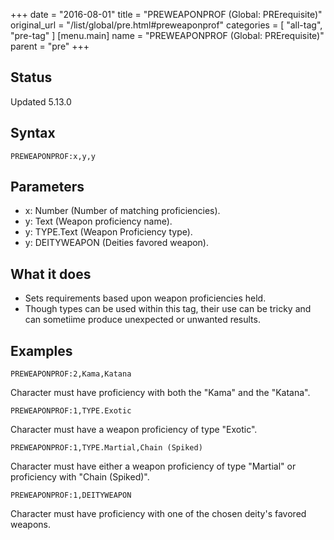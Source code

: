 +++
date = "2016-08-01"
title = "PREWEAPONPROF (Global: PRErequisite)"
original_url = "/list/global/pre.html#preweaponprof"
categories = [ "all-tag", "pre-tag" ]
[menu.main]
    name = "PREWEAPONPROF (Global: PRErequisite)"
    parent = "pre"
+++

## Status

Updated 5.13.0

## Syntax

`PREWEAPONPROF:x,y,y`

## Parameters

-   x: Number (Number of matching proficiencies).
-   y: Text (Weapon proficiency name).
-   y: TYPE.Text (Weapon Proficiency type).
-   y: DEITYWEAPON (Deities favored weapon).



What it does
------------

-   Sets requirements based upon weapon proficiencies held.
-   Though types can be used within this tag, their use can be tricky
    and can sometiime produce unexpected or unwanted results.

Examples
--------

`PREWEAPONPROF:2,Kama,Katana`

Character must have proficiency with both the "Kama" and the "Katana".

`PREWEAPONPROF:1,TYPE.Exotic`

Character must have a weapon proficiency of type "Exotic".

`PREWEAPONPROF:1,TYPE.Martial,Chain (Spiked)`

Character must have either a weapon proficiency of type "Martial" or
proficiency with "Chain (Spiked)".

`PREWEAPONPROF:1,DEITYWEAPON`

Character must have proficiency with one of the chosen deity's favored
weapons.

